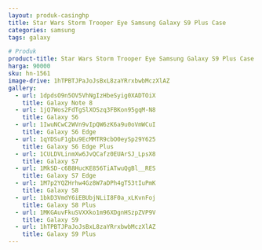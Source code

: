 ```yaml
---
layout: produk-casinghp
title: Star Wars Storm Trooper Eye Samsung Galaxy S9 Plus Case
categories: samsung
tags: galaxy

# Produk
product-title: Star Wars Storm Trooper Eye Samsung Galaxy S9 Plus Case
harga: 90000
sku: hn-1561
image-drive: 1hTPBTJPaJoJsBxL8zaYRrxbwbMczXlAZ
gallery:
  - url: 1dpdsO9n5OV5VhNgIzHbeSyig0XADTOiX
    title: Galaxy Note 8
  - url: 1jQ7Wos2FdTgSlXOSzq3FBKon95gqM-N8
    title: Galaxy S6
  - url: 1IwuNCwC2WVn9vIpQW6zK6a9u0oVmWCuI
    title: Galaxy S6 Edge
  - url: 1qYDSuF1gbu9EcMMTR9cbO0eySp29Y625
    title: Galaxy S6 Edge Plus
  - url: 1CULDVLinmXw6JvQCafz0EUArSJ_LpsX8
    title: Galaxy S7
  - url: 1MkSD-c6B8HucKE856TiATwuQgBl__RES
    title: Galaxy S7 Edge
  - url: 1M7p2YQZHrhw4Gz8W7aDPh4gT53tIuPmK
    title: Galaxy S8
  - url: 1bkD3VmdY6iEBUbjNLiI8F0a_xLKvnFoj
    title: Galaxy S8 Plus
  - url: 1MKGAuvFkuSVXXko1m96XDgnHSzpZVP9V
    title: Galaxy S9
  - url: 1hTPBTJPaJoJsBxL8zaYRrxbwbMczXlAZ
    title: Galaxy S9 Plus
---
```

